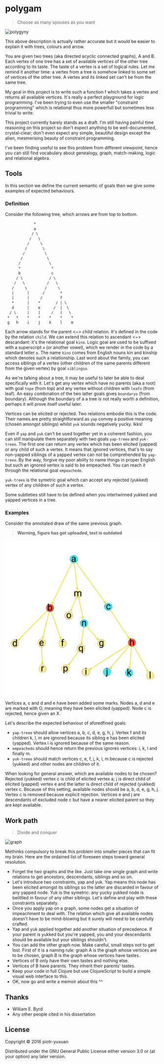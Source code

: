 # polygam

> Choose as many spouses as you want

![polygyny](http://i.huffpost.com/gen/2955428/images/o-POLYGAMY-facebook.jpg)

This above description is actually rather accurate but it would be easier to
explain it with trees, colours and arrow.

You are given two trees (aka directed acyclic connected graphs), A and B. Each
vertex of one tree has a set of available vertices of the other tree according
to its taste. The taste of a vertex is a set of logical rules. Let me remind it
another time: a vertex from a tree is somehow linked to some set of vertices of
the other tree. A vertex and its linked set can't be from the same tree.

My goal in this project is to write such a function f which takes a vertex and
returns all available vertices. It's really a perfect playground for logic
programming. I've been trying to even use the smaller "constraint programming"
which is relational thus more powerfull but sometimes less trivial to write.

This project currently barely stands as a draft. I'm still having painful time
reasoning on this project so don't expect anything to be well-documented,
crystal-clear; don't even expect any simple, beautiful design except the alien,
mesmerising beauty of constraint programming.

I've been finding useful to see this problem from different viewpoint, hence you
can still find vocabulary about genealogy, graph, match-making, logic and
relational algebra.

## Tools

In this section we define the current semantic of goals then we give some
examples of expected behaviours.

### Definition

Consider the following tree, which arrows are from top to bottom.

```
             *
             a
            / \
           /   \
          /     \
         /       \
        /         \
       /           \
      /             \
      *              *
      b              c
     / \            / \
    /   \          /   \
   /     \        /     \
   |      |      /       *
   |      |     /        f
   *      |    *       / | \
   d      |    e      /  |  \
  / \     |    |     /   |   \
 *   *    *    *    *    *    *
 g   h    i    j    k    l    m
```

Each arrow stands for the parent <~> child relation. It's defined in the code by
the relation `child`. We can extend this relation to ascendant <~> descandant:
it's the relational goal `kino`. Logic goal are used to be suffixed with a
superscript `o` (or another vowel), which we render in the code by a standard
letter `o`. The name `kino` comes from English nouns kin and kinship which
denotes such a relationship. Last word about the family, you can access siblings
of a vertex (other children of the same parents different from the given vertex)
by goal `siblingso`.

As we're talking about a tree, it may be useful to later be able to deal
specifically with it. Let's get any vertex which have no parents (aka a root)
with goal `tope` (from top) and any vertex without children with `leafo` (from
leaf). An easy combination of the two latter goals gives `boundaryo` (from
boundary). Although the boundary of a a tree is not really worth a definition,
perhaps it will prove itself useful later.

Vertices can be elicited or rejected. Two relations embodie this is the code.
Their names are pretty straightforward as `yap` convey a positive meaning
(chosen amongst siblings) whilst `yuk` sounds negatively yucky. Ikks!

Even if `yap` and `yuk` can't be used together yet in a coherent fashion, you
can still manipulate them separately with two goals `yap-treeo` and `yuk-treeo`.
The first one can return any vertex which has been elicited (yapped) or any
child of such a vertex. It means that ignored vertices, that's to say non-yapped
siblings of a yapped vertex can not be comprehended by `yap-treeo`. By the way,
forgive my poor ability to name things in proper English but such an ignored
vertex is said to be empeached. You can reach it through the relational goal
`empeachedo`.

`yuk-treeo` is the symetric goal which can accept any rejected (yukked) vertex
of any children of such a vertex.

Some subtleties still have to be defined when you intertwinned yukked and yapped
vertices in a tree.

### Examples

Consider the annotated draw of the same previous graph.

> **__Warning, figure has got uploaded, text is outdated__**

![graph](./doc/graph-sample.png)

Vertices a, c and d and e have been added some marks. Nodes a, d and e are
marked with O, meaning they have been elicited (yapped). Node c is rejected,
hence given an X.

Let's describe the expected behaviour of aforedfined goals:

 * `yap-treeo` should allow vertices a, b, c, d, e, g, h, j. Vertex f and its
   children k, l, m are ignored because its sibling e has been elicited
   (yapped). Vertex i is ignored because of the same reason.
 * `empeachedo` should hence return the previous ignores vertices: i, k, l and
   finally m.
 * `yuk-treeo` should match vertices c, e, f, j, k, l, m because c is rejected
   (yukked) and other nodes are children of it.

When looking for general answer, which are available nodes to be chosen?
Rejected (yukked) vertex c is child of elicited vertex a; j is direct child of
elicited (yapped) vertex e and the latter is direct child of rejected (yukked)
vertex c. Because of this setting, available nodes should be a, b, d, e, g, h,
j. Vertex c is removed because explicit rejection. Vertices e and j are
descendants of excluded node c but have a nearer elicited parent so they are
kept available.

## Work path

> Divide and conquer

![graph](http://scholasticadministrator.typepad.com/.a/6a00e54f8c25c988340163033d2321970d-200wi)

Methinks compulsory to break this problem into smaller pieces that can fit my
brain. Here are the ordained list of foreseen steps toward general resolution.

- Forget the two graphs and the like. Just take one single graph and write
  relations to get ancestors, descendants, siblings and so on.
- Let's introduce two constraints, yap and yuk. Yap means this node has been
  elicited amongst its siblings so the latter are discarded in favour of any
  yapped node. Yuk is the symetric: any yucky yukked node is belittled in favour
  of any other siblings. Let's define and play with these constraints
  separately.
- Once you apply yap on a graph, some nodes get a situation of impeachment to
  deal with. The relation which give all available nodes doesn't have to be
  mind-blowing but it surely will need to be carefully crafted.
- Yap and yuk applied together add another situation of precedence. If your
  parent is yukked but you're yapped, you and your descendants should be
  available but your siblings shouldn't.
- You can add the other graph now. Make careful, small steps not to get lost.
  First of it is a naming rule: graph A is the graph whose vertices are to be
  chosen, graph B is the graph whose vertices have tastes.
- Vertices of B only have their own tastes and nothing else.
- Vertices of B have parents. They inherit their parents' tastes.
- Keep your code in full Clojure but use ClojureScript to build a simple visual
  web interface to this.
- OK, now go and write a memoir about this ^^

## Thanks

* William E. Byrd
* Any other people cited in his dissertation

## License

Copyright © 2016 piotr-yuxuan

Distributed under the GNU General Public License either version 3.0 or (at your
option) any later version.
